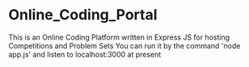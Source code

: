 # Online_Coding_Portal
This is an Online Coding Platform written in Express JS for hosting Competitions and Problem Sets
You can run it by the command 'node app.js' and listen to localhost:3000 at present
